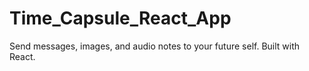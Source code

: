 # Time_Capsule_React_App
Send messages, images, and audio notes to your future self. Built with React.
